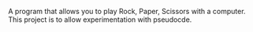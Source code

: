 A program that allows you to play Rock, Paper, Scissors with a computer. This project is to allow experimentation with pseudocde.